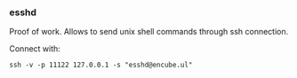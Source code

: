 ### esshd

Proof of work.
Allows to send unix shell commands through ssh connection.

Connect with:
```
ssh -v -p 11122 127.0.0.1 -s "esshd@encube.ul"
```
